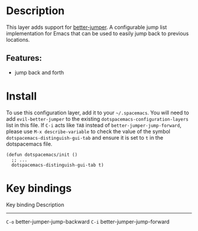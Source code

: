 Description
===========

This layer adds support for
[better-jumper](https://github.com/gilbertw1/better-jumper). A
configurable jump list implementation for Emacs that can be used to
easily jump back to previous locations.

Features:
---------

-   jump back and forth

Install
=======

To use this configuration layer, add it to your `~/.spacemacs`. You will
need to add `evil-better-jumper` to the existing
`dotspacemacs-configuration-layers` list in this file. If `C-i` acts
like `TAB` instead of `better-jumper-jump-forward`, please use
`M-x describe-variable` to check the value of the symbol
`dotspacemacs-distinguish-gui-tab` and ensure it is set to `t` in the
dotspacemacs file.

``` {.commonlisp org-language="emacs-lisp"}
(defun dotspacemacs/init ()
  ;; ...
  dotspacemacs-distinguish-gui-tab t)
```

Key bindings
============

  Key binding   Description
  ------------- -----------------------------
  `C-o`         better-jumper-jump-backward
  `C-i`         better-jumper-jump-forward
